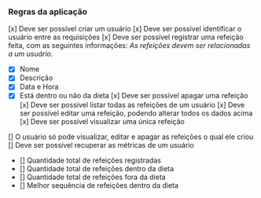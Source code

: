 ### Regras da aplicação

[x] Deve ser possível criar um usuário
[x] Deve ser possível identificar o usuário entre as requisições
[x] Deve ser possível registrar uma refeição feita, com as seguintes informações:
_As refeições devem ser relacionadas a um usuário._
- [x] Nome
- [x] Descrição
- [x] Data e Hora
- [x] Está dentro ou não da dieta
[x] Deve ser possível apagar uma refeição
[x] Deve ser possível listar todas as refeições de um usuário
[x] Deve ser possível editar uma refeição, podendo alterar todos os dados acima
[x] Deve ser possível visualizar uma única refeição

[] O usuário só pode visualizar, editar e apagar as refeições o qual ele criou
[] Deve ser possível recuperar as métricas de um usuário
- [] Quantidade total de refeições registradas
- [] Quantidade total de refeições dentro da dieta
- [] Quantidade total de refeições fora da dieta
- [] Melhor sequência de refeições dentro da dieta